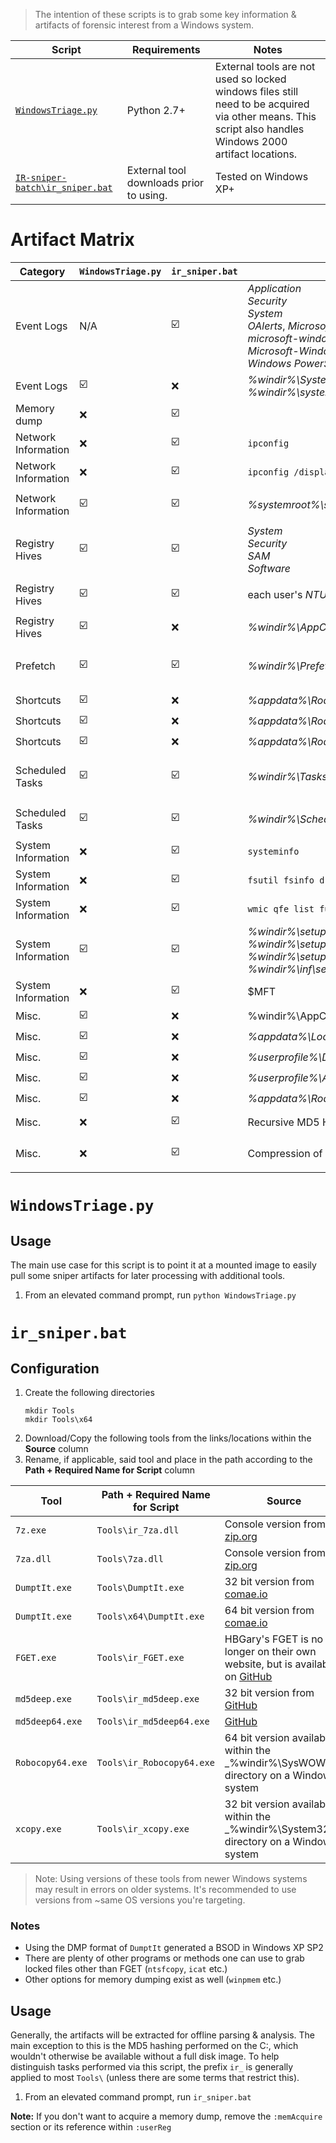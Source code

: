   > The intention of these scripts is to grab some key information & artifacts of forensic interest from a Windows system.

Script | Requirements | Notes
--- | --- | ---
[`WindowsTriage.py`](#WindowsTriage.py) | Python 2.7+ | External tools are not used so locked windows files still need to be acquired via other means. This script also handles Windows 2000 artifact locations.
[`IR-sniper-batch\ir_sniper.bat`](#ir_sniper.bat) | External tool downloads prior to using. | Tested on Windows XP+

# Artifact Matrix
Category | `WindowsTriage.py` | `ir_sniper.bat` | Command/Artifact | Notes
--- | --- | --- | --- | ---
Event Logs | N/A | :ballot_box_with_check: | _Application_<br>_Security_<br>_System_<br>_OAlerts_, _Microsoft-Windows-TaskScheduler%4Operational_<br>_microsoft-windows-RemoteDesktopServices-RemoteDesktopSessionManager%4Admin_<br> _Microsoft-Windows-TerminalServices-LocalSessionManager%4Operational_<br>_Windows PowerShell_ | `FGET`
Event Logs | :ballot_box_with_check: | :x: | _%windir%\System32\config_<br>_%windir%\system32\winevt\Logs_ | `shutil.copytree()`
Memory dump | :x: | :ballot_box_with_check: | | `DumpIt`
Network Information | :x: | :ballot_box_with_check: | `ipconfig` |
Network Information | :x: | :ballot_box_with_check: | `ipconfig /displaydns` |
Network Information | :ballot_box_with_check: | :ballot_box_with_check: | _%systemroot%\system32\drivers\etc\hosts_ | `shutil.copy()`<br>---<br>`FGET`
Registry Hives |:ballot_box_with_check: | :ballot_box_with_check: | _System_<br>_Security_<br>_SAM_<br>_Software_ | `shutil.copy()`<br>---<br>`FGET`
Registry Hives | :ballot_box_with_check: | :ballot_box_with_check: | each user's _NTUSER.DAT_ & _UsrClass.dat_ | `shutil.copy()`<br>---<br>`FGET`
Registry Hives | :ballot_box_with_check: | :x: | _%windir%\AppCompat\Programs\Amcache.hve_ | `shutil.copy()`
Prefetch | :ballot_box_with_check: | :ballot_box_with_check: | _%windir%\Prefetch_ |  `shutil.copytree()`<br>---<br>`xcopy` or `Robocopy64`
Shortcuts | :ballot_box_with_check: | :x: | _%appdata%\Roaming\Microsoft\Windows\Recent\AutomaticDestinations_ | `shutil.copytree()`
Shortcuts | :ballot_box_with_check: | :x: | _%appdata%\Roaming\Microsoft\Windows\Recent\CustomDestinations_ | `shutil.copytree()`
Shortcuts | :ballot_box_with_check: | :x: | _%appdata%\Roaming\Microsoft\Windows\Recent_ | `shutil.copytree()`
Scheduled Tasks | :ballot_box_with_check: | :ballot_box_with_check: | _%windir%\Tasks_ | `shutil.copytree()`<br>---<br>`xcopy` or `Robocopy64`
Scheduled Tasks | :ballot_box_with_check: | :ballot_box_with_check: | _%windir%\SchedLgU.txt_ | `shutil.copy()`<br>---<br>`FGET`
System Information | :x: | :ballot_box_with_check: | `systeminfo` |
System Information | :x: | :ballot_box_with_check: | `fsutil fsinfo drive` |
System Information | :x: | :ballot_box_with_check: | `wmic qfe list full` |
System Information | :ballot_box_with_check: | :ballot_box_with_check: | _%windir%\setupapi.log_<br>_%windir%\setupact.log_<br>_%windir%\setuperr.log_ <br>_%windir%\inf\setupapi.dev.log_ |  `shutil.copy()`<br>---<br>`FGET`
System Information | :x: | :ballot_box_with_check: | $MFT | `FGET`
Misc. | :ballot_box_with_check: | :x: | %windir%\AppCompat\Programs\RecentFileCache.bcf | `shutil.copy()`
Misc. | :ballot_box_with_check: | :x: | _%appdata%\Local\Miscrosoft\Terminal Server Client\Cache\bcache22.bmc_ | `shutil.copy()`
Misc. | :ballot_box_with_check: | :x: | _%userprofile%\Default.rdp_ | `shutil.copy()`
Misc. | :ballot_box_with_check: | :x: | _%userprofile%\ActivitiesCache.db_ | `shutil.copy()`
Misc. | :ballot_box_with_check: | :x: | _%appdata%\Roaming\Microsoft\Windows\PowerShell\PSReadline\ConsoleHost_history.txt_ | `shutil.copy()`
Misc. | :x: | :ballot_box_with_check: | Recursive MD5 Hashing of C:\ | `md5deep` or `md5deep64`
Misc. | :x: | :ballot_box_with_check: | Compression of evidence once collected | `zipfile.ZipFile()`<br>---<br>`7z`

# `WindowsTriage.py`

## Usage

The main use case for this script is to point it at a mounted image to easily pull some sniper artifacts for later processing with additional tools.

1. From an elevated command prompt, run `python WindowsTriage.py`

# `ir_sniper.bat`

## Configuration

1. Create the following directories
    ```
    mkdir Tools
    mkdir Tools\x64
    ```
1. Download/Copy the following tools from the links/locations within the **Source** column
1. Rename, if applicable, said tool and place in the path according to the **Path + Required Name for Script** column

Tool | Path + Required Name for Script | Source
--- | --- | ---
`7z.exe` | `Tools\ir_7za.dll`| Console version from [7-zip.org](https://www.7-zip.org/download.html)
`7za.dll` | `Tools\7za.dll`| Console version from [7-zip.org](https://www.7-zip.org/download.html)
`DumptIt.exe` | `Tools\DumptIt.exe` | 32 bit version from [comae.io](https://my.comae.io/)
`DumptIt.exe` | `Tools\x64\DumptIt.exe` | 64 bit version from [comae.io](https://my.comae.io/)
`FGET.exe` | `Tools\ir_FGET.exe` | HBGary's FGET is no longer on their own website, but is available on [GitHub](https://github.com/MarkBaggett/srum-dump/blob/master/FGET.exe)
`md5deep.exe` | `Tools\ir_md5deep.exe` | 32 bit version from [GitHub](https://github.com/jessek/hashdeep/releases)
`md5deep64.exe` | `Tools\ir_md5deep64.exe` | [GitHub](https://github.com/jessek/hashdeep/releases)
`Robocopy64.exe` | `Tools\ir_Robocopy64.exe` | 64 bit version available within the _%windir%\SysWOW64\_ directory on a Windows system
`xcopy.exe` | `Tools\ir_xcopy.exe` | 32 bit version available within the _%windir%\System32\_ directory on a Windows system

  > Note: Using versions of these tools from newer Windows systems may result in errors on older systems. It's recommended to use versions from ~same OS versions you're targeting.

### Notes
- Using the DMP format of `DumptIt` generated a BSOD in Windows XP SP2
- There are plenty of other programs or methods one can use to grab locked files other than FGET (`ntsfcopy`, `icat` etc.)
- Other options for memory dumping exist as well (`winpmem` etc.)

## Usage

Generally, the artifacts will be extracted for offline parsing & analysis. The main exception to this is the MD5 hashing performed on the C:\, which wouldn't otherwise be available without a full disk image. To help distinguish tasks performed via this script, the prefix `ir_` is generally applied to most `Tools\` (unless there are some terms that restrict this).

1. From an elevated command prompt, run `ir_sniper.bat`

**Note:** If you don't want to acquire a memory dump, remove the `:memAcquire` section or its reference within `:userReg`
